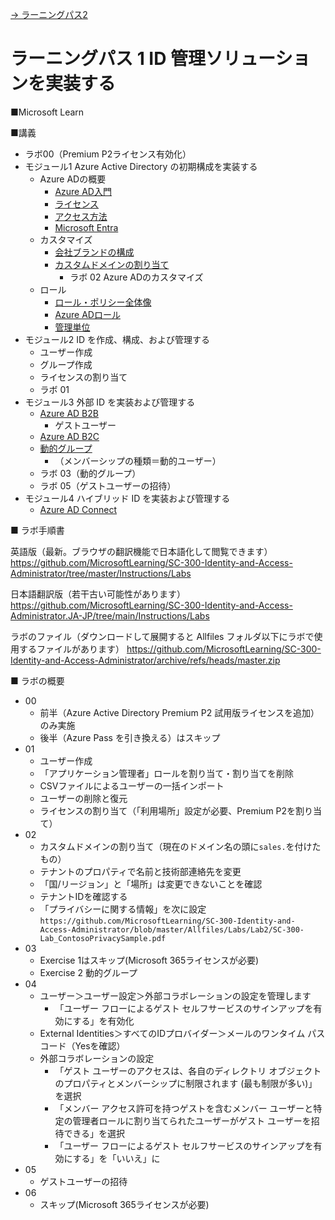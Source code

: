 [→ ラーニングパス2](lp02.md)

# ラーニングパス 1 ID 管理ソリューションを実装する

■Microsoft Learn



■講義

- ラボ00（Premium P2ライセンス有効化）
- モジュール1 Azure Active Directory の初期構成を実装する
  - Azure ADの概要
    - [Azure AD入門](../AzureAD/Azure%20AD入門.pdf)
    - [ライセンス](../AzureAD/license.md)
    - [アクセス方法](../AzureAD/urls.md)
    - [Microsoft Entra](../SC/entra.md)
  - カスタマイズ
    - [会社ブランドの構成](../AzureAD/brand.md)
    - [カスタムドメインの割り当て](../AzureAD/custom-domain.md)
      - ラボ 02 Azure ADのカスタマイズ
  - ロール
    - [ロール・ポリシー全体像](../AZ-104/pdf/mod02/ロール・ポリシー全体像.pdf)
    - [Azure ADロール](../AzureAD/role.md)
    - [管理単位](../AzureAD/administrative-units.md)
- モジュール2 ID を作成、構成、および管理する
  - ユーザー作成
  - グループ作成
  - ライセンスの割り当て
  - ラボ 01
- モジュール3 外部 ID を実装および管理する
  - [Azure AD B2B](../AZ-304/mod04-06-b2b.md)
    - ゲストユーザー
  - [Azure AD B2C](../AZ-303/mod01-08-aad-b2c.md)
  - [動的グループ](../AzureAD/group.md)
    - （メンバーシップの種類＝動的ユーザー）
  - ラボ 03（動的グループ）
  - ラボ 05（ゲストユーザーの招待）
- モジュール4 ハイブリッド ID を実装および管理する
  - [Azure AD Connect](../AZ-303/mod02-01-hybridid.md)



■ ラボ手順書

英語版（最新。ブラウザの翻訳機能で日本語化して閲覧できます）
https://github.com/MicrosoftLearning/SC-300-Identity-and-Access-Administrator/tree/master/Instructions/Labs

日本語翻訳版（若干古い可能性があります）
https://github.com/MicrosoftLearning/SC-300-Identity-and-Access-Administrator.JA-JP/tree/main/Instructions/Labs

ラボのファイル（ダウンロードして展開すると Allfiles フォルダ以下にラボで使用するファイルがあります）
https://github.com/MicrosoftLearning/SC-300-Identity-and-Access-Administrator/archive/refs/heads/master.zip

■ ラボの概要


- 00
  - 前半（Azure Active Directory Premium P2 試用版ライセンスを追加）のみ実施
  - 後半（Azure Pass を引き換える）はスキップ
- 01
  - ユーザー作成
  - 「アプリケーション管理者」ロールを割り当て・割り当てを削除
  - CSVファイルによるユーザーの一括インポート
  - ユーザーの削除と復元
  - ライセンスの割り当て（「利用場所」設定が必要、Premium P2を割り当て）
- 02
  - カスタムドメインの割り当て（現在のドメイン名の頭に`sales.`を付けたもの）
  - テナントのプロパティで名前と技術部連絡先を変更
  - 「国/リージョン」と「場所」は変更できないことを確認
  - テナントIDを確認する
  - 「プライバシーに関する情報」を次に設定 `https://github.com/MicrosoftLearning/SC-300-Identity-and-Access-Administrator/blob/master/Allfiles/Labs/Lab2/SC-300-Lab_ContosoPrivacySample.pdf`
- 03
  - Exercise 1はスキップ(Microsoft 365ライセンスが必要)
  - Exercise 2 動的グループ
- 04
  - ユーザー＞ユーザー設定＞外部コラボレーションの設定を管理します
    - 「ユーザー フローによるゲスト セルフサービスのサインアップを有効にする」を有効化
  - External Identities＞すべてのIDプロバイダー＞メールのワンタイム パスコード（Yesを確認）
  - 外部コラボレーションの設定
    - 「ゲスト ユーザーのアクセスは、各自のディレクトリ オブジェクトのプロパティとメンバーシップに制限されます (最も制限が多い)」を選択
    - 「メンバー アクセス許可を持つゲストを含むメンバー ユーザーと特定の管理者ロールに割り当てられたユーザーがゲスト ユーザーを招待できる」を選択
    - 「ユーザー フローによるゲスト セルフサービスのサインアップを有効にする」を「いいえ」に
- 05
  - ゲストユーザーの招待
- 06
  - スキップ(Microsoft 365ライセンスが必要)
